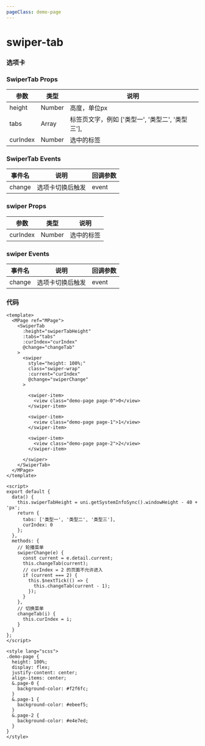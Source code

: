 ```yaml
---
pageClass: demo-page
---
```


# swiper-tab

### 选项卡



### SwiperTab Props

| 参数      | 类型    | 说明                          |
| --------- | ----------------- | ----------------------------- |
| height | Number | 高度，单位px |
| tabs | Array | 标签页文字，例如 ['类型一', '类型二', '类型三'], |
| curIndex | Number | 选中的标签 |

### SwiperTab Events

| 事件名 | 说明             | 回调参数 |
| ------ | ---------------- | -------- |
| change | 选项卡切换后触发 | event    |



### swiper Props

| 参数     | 类型   | 说明       |
| -------- | ------ | ---------- |
| curIndex | Number | 选中的标签 |

### swiper Events

| 事件名 | 说明             | 回调参数 |
| ------ | ---------------- | -------- |
| change | 选项卡切换后触发 | event    |



### 代码

```vue
<template>
  <MPage ref="MPage">
    <SwiperTab 
      :height="swiperTabHeight" 
      :tabs="tabs" 
      :curIndex="curIndex" 
      @change="changeTab"
    >
      <swiper 
        style="height: 100%;" 
        class="swiper-wrap" 
        :current="curIndex" 
        @change="swiperChange"
      >
      
        <swiper-item>
          <view class="demo-page page-0">0</view>
        </swiper-item>
        
        <swiper-item>
          <view class="demo-page page-1">1</view>
        </swiper-item>
        
        <swiper-item>
          <view class="demo-page page-2">2</view>
        </swiper-item>
        
      </swiper>
    </SwiperTab>
  </MPage>
</template>

<script>
export default {
  data() {
    this.swiperTabHeight = uni.getSystemInfoSync().windowHeight - 40 + 'px';
    return {
      tabs: ['类型一', '类型二', '类型三'],
      curIndex: 0
    };
  },
  methods: {
    // 轮播菜单
    swiperChange(e) {
      const current = e.detail.current;
      this.changeTab(current);
      // curIndex = 2 的页面不允许进入
      if (current === 2) { 
        this.$nextTick(() => {
          this.changeTab(current - 1);
        });
      }
    },
    // 切换菜单
    changeTab(i) {
      this.curIndex = i;
    }
  }
};
</script>

<style lang="scss">
.demo-page {
  height: 100%;
  display: flex;
  justify-content: center;
  align-items: center;
  &.page-0 {
    background-color: #f2f6fc;
  }
  &.page-1 {
    background-color: #ebeef5;
  }
  &.page-2 {
    background-color: #e4e7ed;
  }
}
</style>
```



<DemoFrame src="/swiper-tab"></DemoFrame>

